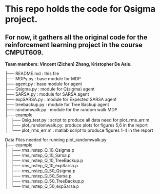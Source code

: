 # This repo holds the code for Qsigma project.

## For now, it gathers all the original code for the reinforcement learning project in the course CMPUT609.
**Team members: Vincent (Zichen) Zhang, Kristopher De Asis.**

├── README.md     : this file  
├── MDPy.py       : base module for MDP  
├── agent.py      : base module for agent  
├── Qsigma.py     : module for Q(sigma) agent  
├── SARSA.py      : module for SARSA agent  
├── expSARSA.py   : module for Expected SARSA agent  
├── treebackup.py : module for Tree Backup agent  
├── randomwalk.py : module for the random walk MDP  
├── example  
│   ├── Qsig_test.py      : script to produce all data need for plot_rms_err.m  
│   ├── plot_randomwalk.py: produce plots for figures 5,6 in the report  
│   └── plot_rms_err.m    : matlab script to produce figures 1-4 in the report

Data Files needed for running plot_randomwalk.py  
├── example  
│   ├── rms_nstep_Q_10_Qsigma.p  
│   ├── rms_nstep_Q_10_Sarsa.p  
│   ├── rms_nstep_Q_10_TreeBackup.p  
│   ├── rms_nstep_Q_10_expSarsa.p  
│   ├── rms_nstep_Q_50_Qsigma.p  
│   ├── rms_nstep_Q_50_Sarsa.p  
│   ├── rms_nstep_Q_50_TreeBackup.p  
│   └── rms_nstep_Q_50_expSarsa.p  
